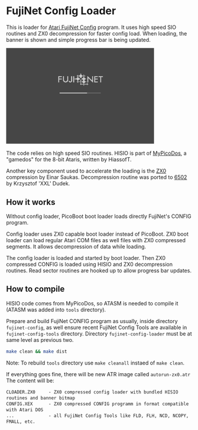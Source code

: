 # FujiNet Config Loader


This is loader for [Atari FujiNet Config](https://github.com/FujiNetWIFI/fujinet-config) program. It uses high speed SIO routines and ZX0 decompression for faster config load. When loading, the banner is shown and simple progress bar is being updated.

<img src="loader.png" alt="loader" width="400"/>

The code relies on high speed SIO routines. HISIO is part of [MyPicoDos](https://www.horus.com/~hias/atari/#mypdos), a "gamedos" for the 8-bit Ataris, written by HiassofT.

Another key component used to accelerate the loading is the [ZX0](https://github.com/einar-saukas/ZX0)  compression by Einar Saukas. Decompression routine was ported to [6502](https://xxl.atari.pl/zx0-decompressor/) by Krzysztof 'XXL' Dudek.

## How it works

Without config loader, PicoBoot boot loader loads directly FujiNet's CONFIG program.

Config loader uses ZX0 capable boot loader instead of PicoBoot. ZX0 boot loader can load regular Atari COM files as well files with ZX0 compressed segments. It allows decompression of data while loading.

The config loader is loaded and started by boot loader. Then ZX0 compressed CONFIG is loaded using HISIO and ZX0 decompression routines. Read sector routines are hooked up to allow progress bar updates.

## How to compile

HISIO code comes from MyPicoDos, so ATASM is needed to compile it (ATASM was added into `tools` directory).

Prepare and build FujiNet CONFIG program as usually, inside directory `fujinet-config`, as well ensure recent FujiNet Config Tools are available in `fujinet-config-tools` directory. Directory `fujinet-config-loader` must be at same level as previous two.

```sh
make clean && make dist
```

Note: To rebuild `tools` directory use `make cleanall` instaed of `make clean`.

If everything goes fine, there will be new ATR image called `autorun-zx0.atr` The content will be:
```
CLOADER.ZX0     - ZX0 compressed config loader with bundled HISIO routines and banner bitmap
CONFIG.XEX      - ZX0 compressed CONFIG programm in format compatible with Atari DOS
...             - all FujiNet Config Tools like FLD, FLH, NCD, NCOPY, FMALL, etc.
```